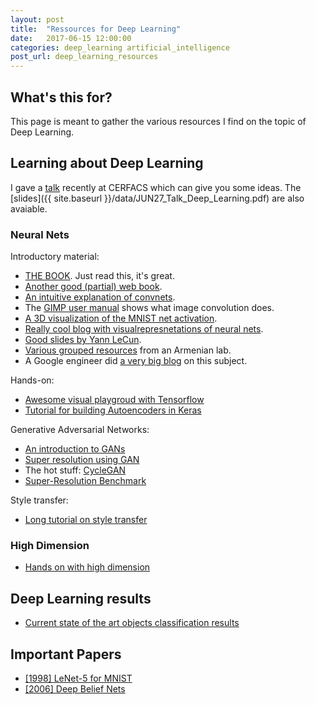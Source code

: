 ```yaml
---
layout: post
title:  "Ressources for Deep Learning"
date:   2017-06-15 12:00:00
categories: deep_learning artificial_intelligence
post_url: deep_learning_resources
---
```


## What's this for?

This page is meant to gather the various resources I find on the topic of
Deep Learning.

## Learning about Deep Learning

I gave a [talk](https://typhon.cerfacs.fr/videos/?video=MEDIA170627163436093)
recently at CERFACS which can give you some ideas. The
[slides]({{ site.baseurl }}/data/JUN27_Talk_Deep_Learning.pdf) are also avaiable.

### Neural Nets

Introductory material:

  - [THE BOOK](http://www.deeplearningbook.org/). Just read this, it's great.
  - [Another good (partial) web book](http://neuralnetworksanddeeplearning.com/).
  - [An intuitive explanation of convnets](https://ujjwalkarn.me/2016/08/11/intuitive-explanation-convnets/).
  - The [GIMP user manual](https://docs.gimp.org/en/plug-in-convmatrix.html) shows what image convolution does.
  - [A 3D visualization of the MNIST net activation](http://scs.ryerson.ca/~aharley/vis/conv/).
  - [Really cool blog with visualrepresnetations of neural nets](https://colah.github.io/).
  - [Good slides by Yann LeCun](http://slazebni.cs.illinois.edu/spring17/lec01_cnn_architectures.pdf).
  - [Various grouped resources](http://yerevann.com/a-guide-to-deep-learning/) from an Armenian lab.
  - A Google engineer did [a very big blog](https://shapeofdata.wordpress.com/introduction/) on this subject.

Hands-on:

  - [Awesome visual playgroud with Tensorflow](http://playground.tensorflow.org/)
  - [Tutorial for building Autoencoders in Keras](https://blog.keras.io/building-autoencoders-in-keras.html)

Generative Adversarial Networks:

  - [An introduction to GANs](http://blog.aylien.com/introduction-generative-adversarial-networks-code-tensorflow/)
  - [Super resolution using GAN](http://www.gitxiv.com/posts/5Z9gyGthtEhoroGzg/photo-realistic-single-image-super-resolution-using-a)
  - The hot stuff: [CycleGAN](https://hardikbansal.github.io/CycleGANBlog/)
  - [Super-Resolution Benchmark](https://github.com/huangzehao/Super-Resolution.Benckmark)

Style transfer:

  - [Long tutorial on style transfer](https://harishnarayanan.org/writing/artistic-style-transfer/)

### High Dimension

  - [Hands on with high dimension](https://martin-thoma.com/average-distance-of-points/)

## Deep Learning results

  - [Current state of the art objects classification results](https://rodrigob.github.io/are_we_there_yet/build/classification_datasets_results.html)

## Important Papers

  - [[1998] LeNet-5 for MNIST](http://yann.lecun.com/exdb/publis/pdf/lecun-01a.pdf)
  - [[2006] Deep Belief Nets](https://www.cs.toronto.edu/~hinton/absps/fastnc.pdf)
